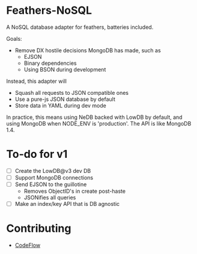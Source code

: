 # Feathers-NoSQL

A NoSQL database adapter for feathers, batteries included.

Goals:

- Remove DX hostile decisions MongoDB has made, such as
  - EJSON
  - Binary dependencies
  - Using BSON during development


Instead, this adapter will

- Squash all requests to JSON compatible ones
 - Use a pure-js JSON database by default
- Store data in YAML during dev mode


In practice, this means using NeDB backed with LowDB by default, and using MongoDB when NODE_ENV is 'production'. The API is like MongoDB 1.4.

# To-do for v1

- [ ] Create the LowDB@v3 dev DB
- [ ] Support MongoDB connections
- [ ] Send EJSON to the guillotine
  - Removes ObjectID's in create post-haste
  - JSONifies all queries
- [ ] Make an index/key API that is DB agnostic

# Contributing

- [CodeFlow](https://stackblitz.com/~/github.com/FossPrime/feathers-nosql)
